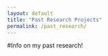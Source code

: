 ```yaml
---
layout: default
title: "Past Research Projects"
permalink: /past_research/
---
```


#Info on my past research!
